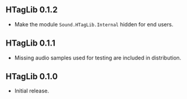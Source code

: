 ## HTagLib 0.1.2

* Make the module `Sound.HTagLib.Internal` hidden for end users.

## HTagLib 0.1.1

* Missing audio samples used for testing are included in distribution.

## HTagLib 0.1.0

* Initial release.
